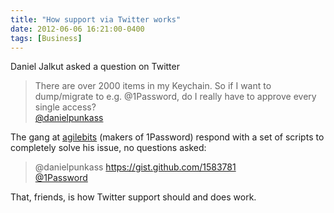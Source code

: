 ```yaml
---
title: "How support via Twitter works"
date: 2012-06-06 16:21:00-0400
tags: [Business]
---
```


Daniel Jalkut asked a question on Twitter


> There are over 2000 items in my Keychain. So if I want to dump/migrate to e.g. @1Password, do I really have to approve every single access?  
> [@danielpunkass](https://twitter.com/danielpunkass/status/210380715962019840)

The gang at [agilebits](https://agilebits.com/) (makers of 1Password) respond with a set of scripts to completely solve his issue, no questions asked:

> @danielpunkass <a href="https://gist.github.com/1583781">https://gist.github.com/1583781</a>   
> [@1Password](https://twitter.com/1Password/status/210450781026009088)

That, friends, is how Twitter support should and does work.
